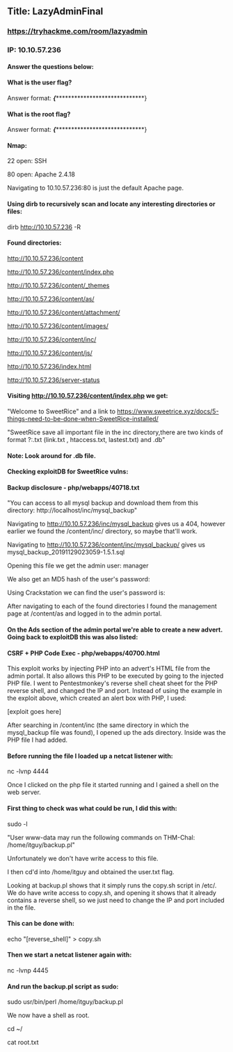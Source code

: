 ## Title: LazyAdminFinal
### https://tryhackme.com/room/lazyadmin
### IP: 10.10.57.236

#### Answer the questions below:

#### What is the user flag?
Answer format: ***{********************************}

#### What is the root flag?
Answer format: ***{********************************}

#### Nmap:

22 open: SSH

80 open: Apache 2.4.18

Navigating to 10.10.57.236:80 is just the default Apache page.

#### Using dirb to recursively scan and locate any interesting directories or files:

dirb http://10.10.57.236 -R

#### Found directories:

http://10.10.57.236/content

  http://10.10.57.236/content/index.php
  
  http://10.10.57.236/content/_themes
  
  http://10.10.57.236/content/as/
  
  http://10.10.57.236/content/attachment/
  
  http://10.10.57.236/content/images/
  
  http://10.10.57.236/content/inc/
  
  http://10.10.57.236/content/js/
  
http://10.10.57.236/index.html

http://10.10.57.236/server-status

#### Visiting http://10.10.57.236/content/index.php we get:

"Welcome to SweetRice" and a link to https://www.sweetrice.xyz/docs/5-things-need-to-be-done-when-SweetRice-installed/

"SweetRice save all important file in the inc directory,there are two kinds of format ?:.txt (link.txt , htaccess.txt, lastest.txt) and .db"

#### Note: Look around for .db file.
  
#### Checking exploitDB for SweetRice vulns:

#### Backup disclosure - php/webapps/40718.txt
"You can access to all mysql backup and download them from this directory: http://localhost/inc/mysql_backup"

Navigating to http://10.10.57.236/inc/mysql_backup gives us a 404, however earlier we found the /content/inc/ directory, so maybe that'll work.

Navigating to http://10.10.57.236/content/inc/mysql_backup/ gives us mysql_backup_20191129023059-1.5.1.sql

Opening this file we get the admin user: manager

We also get an MD5 hash of the user's password: 

Using Crackstation we can find the user's password is:

After navigating to each of the found directories I found the management page at /content/as and logged in to the admin portal.

#### On the Ads section of the admin portal we're able to create a new advert. Going back to exploitDB this was also listed:

#### CSRF + PHP Code Exec - php/webapps/40700.html
This exploit works by injecting PHP into an advert's HTML file from the admin portal. It also allows this PHP to be executed by going to the injected PHP file.
I went to Pentestmonkey's reverse shell cheat sheet for the PHP reverse shell, and changed the IP and port.
Instead of using the example in the exploit above, which created an alert box with PHP, I used:

[exploit goes here]

After searching in /content/inc (the same directory in which the mysql_backup file was found), I opened up the ads directory.
Inside was the PHP file I had added.

#### Before running the file I loaded up a netcat listener with:

nc -lvnp 4444

Once I clicked on the php file it started running and I gained a shell on the web server.

#### First thing to check was what could be run, I did this with:
sudo -l

"User www-data may run the following commands on THM-Chal:
  /home/itguy/backup.pl"
  
Unfortunately we don't have write access to this file.
 
I then cd'd into /home/itguy and obtained the user.txt flag.

Looking at backup.pl shows that it simply runs the copy.sh script in /etc/.
We do have write access to copy.sh, and opening it shows that it already contains a reverse shell, so we just need to change the IP and port included in the file.

#### This can be done with:
echo "[reverse_shell]" > copy.sh

#### Then we start a netcat listener again with:
nc -lvnp 4445

#### And run the backup.pl script as sudo:
sudo usr/bin/perl /home/itguy/backup.pl

We now have a shell as root.

cd ~/

cat root.txt
